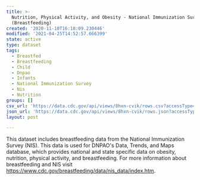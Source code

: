 ```yaml
---
title: >-
  Nutrition, Physical Activity, and Obesity - National Immunization Survey
  (Breastfeeding)
created: '2020-11-10T16:18:09.230446'
modified: '2021-04-25T14:52:57.666399'
state: active
type: dataset
tags:
  - Breastfed
  - Breastfeeding
  - Child
  - Dnpao
  - Infants
  - National Immunization Survey
  - Nis
  - Nutrition
groups: []
csv_url: 'https://data.cdc.gov/api/views/8hxn-cvik/rows.csv?accessType=DOWNLOAD'
json_url: 'https://data.cdc.gov/api/views/8hxn-cvik/rows.json?accessType=DOWNLOAD'
layout: post

---
```

This dataset includes breastfeeding data from the National Immunization Survey (NIS). This data is used for DNPAO's Data, Trends, and Maps database, which provides national and state specific data on obesity, nutrition, physical activity, and breastfeeding. For more information about breastfeeding and NIS visit https://www.cdc.gov/breastfeeding/data/nis_data/index.htm.
